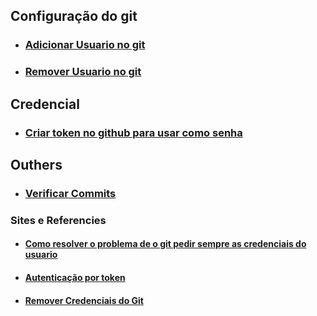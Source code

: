## Configuração do git
- ### <a href="arquives/adicionar_usuario.md"> Adicionar Usuario no git </a>
- ### <a href="arquives/remover_usuario.md"> Remover Usuario no git</a>

## Credencial
- ### <a href="arquives/create-token.md"> Criar token no github para usar como senha </a>

## Outhers
- ### <a href="https://docs.github.com/pt/authentication/managing-commit-signature-verification/signing-commits"> Verificar Commits </a>

### Sites e Referencies
- #### <a href="https://www.freecodecamp.org/portuguese/news/como-resolver-o-problema-de-o-git-pedir-sempre-as-credenciais-do-usuario/"> Como resolver o problema de o git pedir sempre as credenciais do usuario </a>
- #### <a href="https://www.alura.com.br/artigos/nova-exigencia-do-git-de-autenticacao-por-token-o-que-e-o-que-devo-fazer"> Autenticação por token </a>
- #### <a href="https://horadecodar.com.br/como-remover-as-credenciais-do-git/"> Remover Credenciais do Git </a>

<!-- - #### <a href=""></a> -->

